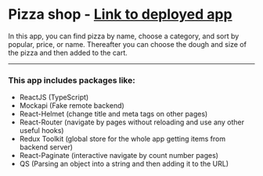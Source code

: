 # Pizza shop - [**Link to deployed app**](https://react-pizza-khalek.netlify.app/)

In this app, you can find pizza by name, choose a category, and sort by popular, price, or name. Thereafter you can choose the dough and size of the pizza and then added to the cart.
___
### This app includes packages like:

- ReactJS (TypeScript)
- Mockapi (Fake remote backend)
- React-Helmet (change title and meta tags on other pages)
- React-Router (navigate by pages without reloading and use any other useful hooks)
- Redux Toolkit (global store for the whole app getting items from backend server)
- React-Paginate (interactive navigate by count number pages)
- QS (Parsing an object into a string and then adding it to the URL)
